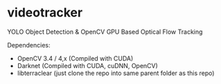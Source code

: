 # videotracker
YOLO Object Detection &amp; OpenCV GPU Based Optical Flow Tracking 

Dependencies:
- OpenCV 3.4 / 4,x (Compiled with CUDA)
- Darknet (Compiled with CUDA, cuDNN, OpenCV)
- libterraclear (just clone the repo into same parent folder as this repo)

